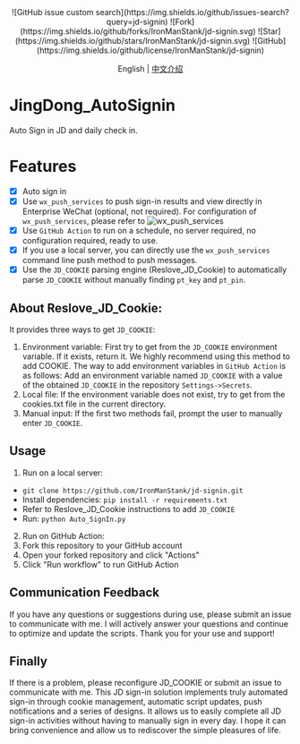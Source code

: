 <div align="center">
![GitHub issue custom search](https://img.shields.io/github/issues-search?query=jd-signin)
![Fork](https://img.shields.io/github/forks/IronManStank/jd-signin.svg)
![Star](https://img.shields.io/github/stars/IronManStank/jd-signin.svg)
![GitHub](https://img.shields.io/github/license/IronManStank/jd-signin)
</div>
<p align="center">
    English | <a href="./README_CN.md">中文介绍</a>
</p>

# JingDong_AutoSignin
Auto Sign in JD and daily check in.
# Features
- [x] Auto sign in
- [x] Use `wx_push_services` to push sign-in results and view directly in Enterprise WeChat (optional, not required). For configuration of `wx_push_services`, please refer to ![wx_push_services](https://github.com/IronManStank/WX-Push-Services)
- [x] Use `GitHub Action` to run on a schedule, no server required, no configuration required, ready to use. 
- [x] If you use a local server, you can directly use the `wx_push_services` command line push method to push messages.
- [x] Use the `JD_COOKIE` parsing engine (Reslove_JD_Cookie) to automatically parse `JD_COOKIE` without manually finding `pt_key` and `pt_pin`.
## About Reslove_JD_Cookie:
It provides three ways to get `JD_COOKIE`:
1. Environment variable: First try to get from the `JD_COOKIE` environment variable. If it exists, return it. We highly recommend using this method to add COOKIE. 
The way to add environment variables in `GitHub Action` is as follows:
Add an environment variable named `JD_COOKIE` with a value of the obtained `JD_COOKIE` in the repository `Settings->Secrets`.
2. Local file: If the environment variable does not exist, try to get from the cookies.txt file in the current directory. 
3. Manual input: If the first two methods fail, prompt the user to manually enter `JD_COOKIE`.
## Usage
1. Run on a local server:
- `git clone https://github.com/IronManStank/jd-signin.git`
- Install dependencies: 
`pip install -r requirements.txt`
- Refer to Reslove_JD_Cookie instructions to add `JD_COOKIE`
- Run: 
`python Auto_SignIn.py`

2. Run on GitHub Action: 
1. Fork this repository to your GitHub account 
2. Open your forked repository and click "Actions" 
3. Click "Run workflow" to run GitHub Action 
## Communication Feedback
If you have any questions or suggestions during use, please submit an issue to communicate with me. 
I will actively answer your questions and continue to optimize and update the scripts. Thank you for your use and support!
## Finally 
If there is a problem, please reconfigure JD_COOKIE or submit an issue to communicate with me. 
This JD sign-in solution implements truly automated sign-in through cookie management, automatic script updates, push notifications and a series of designs. It allows us to easily complete all JD sign-in activities without having to manually sign in every day. 
I hope it can bring convenience and allow us to rediscover the simple pleasures of life.

